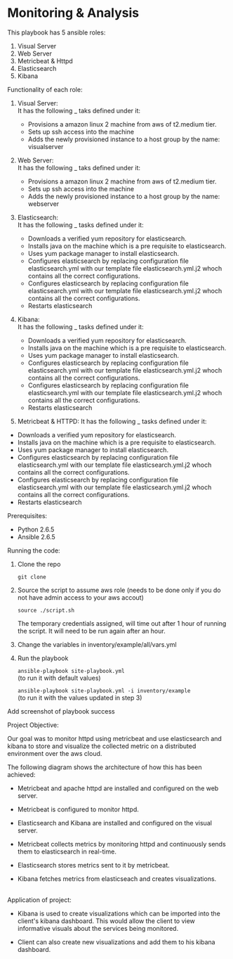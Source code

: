 # Monitoring & Analysis
This playbook has 5 ansible roles:

1. Visual Server
2. Web Server
3. Metricbeat & Httpd
4. Elasticsearch
5. Kibana

Functionality of each role:

1. Visual Server:<br>
    It has the following _ taks defined under it:
    - Provisions a amazon linux 2 machine from aws of t2.medium tier.
    - Sets up ssh access into the machine
    -  Adds the newly provisioned instance to a host group by the name: visualserver

2. Web Server:<br>
    It has the following _ taks defined under it:
    - Provisions a amazon linux 2 machine from aws of t2.medium tier.
    - Sets up ssh access into the machine
    -  Adds the newly provisioned instance to a host group by the name: webserver

3. Elasticsearch:<br>
    It has the following _ tasks defined under it:
    - Downloads a verified yum repository for elasticsearch. 
    -  Installs java on the machine which is a pre requisite to elasticsearch. 
    - Uses yum package manager to install elasticsearch.
    - Configures elasticsearch by replacing configuration file elasticsearch.yml with our template file elasticsearch.yml.j2 whoch contains all the correct configurations.
    - Configures elasticsearch by replacing configuration file elasticsearch.yml with our template file elasticsearch.yml.j2 whoch contains all the correct configurations.
    - Restarts elasticsearch

4. Kibana:<br>
    It has the following _ tasks defined under it:
    - Downloads a verified yum repository for elasticsearch. 
    -  Installs java on the machine which is a pre requisite to elasticsearch. 
    - Uses yum package manager to install elasticsearch.
    - Configures elasticsearch by replacing configuration file elasticsearch.yml with our template file elasticsearch.yml.j2 whoch contains all the correct configurations.
    - Configures elasticsearch by replacing configuration file elasticsearch.yml with our template file elasticsearch.yml.j2 whoch contains all the correct configurations.
    - Restarts elasticsearch


5. Metricbeat & HTTPD:
It has the following _ tasks defined under it:
- Downloads a verified yum repository for elasticsearch. 
-  Installs java on the machine which is a pre requisite to elasticsearch. 
- Uses yum package manager to install elasticsearch.
- Configures elasticsearch by replacing configuration file elasticsearch.yml with our template file elasticsearch.yml.j2 whoch contains all the correct configurations.
- Configures elasticsearch by replacing configuration file elasticsearch.yml with our template file elasticsearch.yml.j2 whoch contains all the correct configurations.
- Restarts elasticsearch

Prerequisites:
- Python 2.6.5
- Ansible 2.6.5

Running the code:

1. Clone the repo
 
    ```git clone```

2. Source the script to assume aws role (needs to be done only if you do not have admin access to your aws accout) 

    ```source ./script.sh```

    The temporary credentials assigned, will time out after 1 hour of running the script. It will need to be run again after an hour. 

3. Change the variables in inventory/example/all/vars.yml

4. Run the playbook

    ```ansible-playbook site-playbook.yml```
    <br>(to run it with default values)

    ```ansible-playbook site-playbook.yml -i inventory/example```
    <br>(to run it with the values updated in step 3)

Add screenshot of playbook success


Project Objective:

Our goal was to monitor httpd using metricbeat and use elasticsearch and kibana to store and visualize the collected metric on a distributed environment over the aws cloud.

The following diagram shows the architecture of how this has been achieved:


- Metricbeat and apache httpd are installed and configured on the web server. 

- Metricbeat is configured to monitor httpd. 

- Elasticsearch and Kibana are installed and configured on the visual server. 

- Metricbeat collects metrics by monitoring httpd and continuously sends them to elasticsearch in real-time. 

- Elasticsearch stores metrics sent to it by metricbeat.

- Kibana fetches metrics from elasticseach and creates visualizations.

<br>
Application of project:

- Kibana is used to create visualizations which can be imported into the client's kibana dashboard. This would allow the client to view informative visuals about the services being monitored.

- Client can also create new visualizations and add them to his kibana dashboard.
